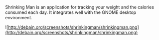 Shrinking Man is an application for tracking your weight and the calories consumed each day. It integrates well with the GNOME desktop environment.

![http://debain.org/screenshots/shrinkingman/shrinkingman.png](http://debain.org/screenshots/shrinkingman/shrinkingman.png)